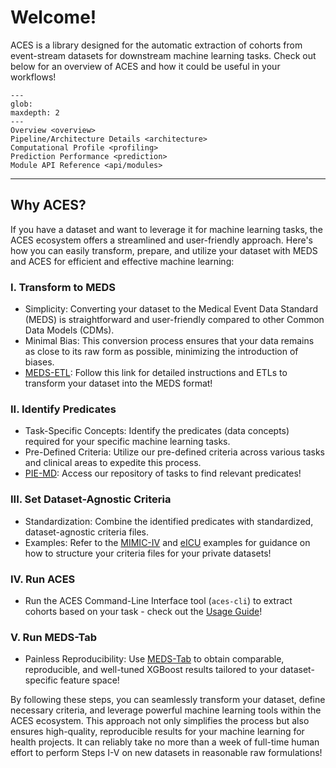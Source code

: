 # Welcome!

ACES is a library designed for the automatic extraction of cohorts from event-stream datasets for downstream machine learning tasks. Check out below for an overview of ACES and how it could be useful in your workflows!

```{toctree}
---
glob:
maxdepth: 2
---
Overview <overview>
Pipeline/Architecture Details <architecture>
Computational Profile <profiling>
Prediction Performance <prediction>
Module API Reference <api/modules>
```

______________________________________________________________________

## Why ACES?

If you have a dataset and want to leverage it for machine learning tasks, the ACES ecosystem offers a streamlined and user-friendly approach. Here's how you can easily transform, prepare, and utilize your dataset with MEDS and ACES for efficient and effective machine learning:

### I. Transform to MEDS

- Simplicity: Converting your dataset to the Medical Event Data Standard (MEDS) is straightforward and user-friendly compared to other Common Data Models (CDMs).
- Minimal Bias: This conversion process ensures that your data remains as close to its raw form as possible, minimizing the introduction of biases.
- [MEDS-ETL](https://github.com/Medical-Event-Data-Standard/meds_etl): Follow this link for detailed instructions and ETLs to transform your dataset into the MEDS format!

### II. Identify Predicates

- Task-Specific Concepts: Identify the predicates (data concepts) required for your specific machine learning tasks.
- Pre-Defined Criteria: Utilize our pre-defined criteria across various tasks and clinical areas to expedite this process.
- [PIE-MD](https://github.com/mmcdermott/PIE_MD/tree/main/tasks/criteria): Access our repository of tasks to find relevant predicates!

### III. Set Dataset-Agnostic Criteria

- Standardization: Combine the identified predicates with standardized, dataset-agnostic criteria files.
- Examples: Refer to the [MIMIC-IV](https://github.com/mmcdermott/PIE_MD/tree/main/tasks/MIMIC-IV) and [eICU](https://github.com/mmcdermott/PIE_MD/tree/main/tasks/eICU) examples for guidance on how to structure your criteria files for your private datasets!

### IV. Run ACES

- Run the ACES Command-Line Interface tool (`aces-cli`) to extract cohorts based on your task - check out the [Usage Guide](https://eventstreamaces.readthedocs.io/en/latest/usage.html)!

### V. Run MEDS-Tab

- Painless Reproducibility: Use [MEDS-Tab](https://github.com/mmcdermott/MEDS_TAB_MIMIC_IV/tree/main/tasks) to obtain comparable, reproducible, and well-tuned XGBoost results tailored to your dataset-specific feature space!

By following these steps, you can seamlessly transform your dataset, define necessary criteria, and leverage powerful machine learning tools within the ACES ecosystem. This approach not only simplifies the process but also ensures high-quality, reproducible results for your machine learning for health projects. It can reliably take no more than a week of full-time human effort to perform Steps I-V on new datasets in reasonable raw formulations!
